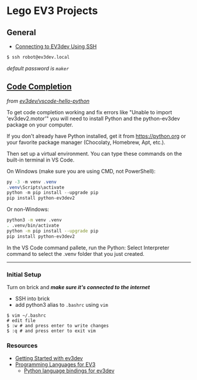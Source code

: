 # Lego EV3 Projects

## General

- [Connecting to EV3dev Using SSH](https://www.ev3dev.org/docs/tutorials/connecting-to-ev3dev-with-ssh/)

```bash
$ ssh robot@ev3dev.local
```
_default password is `maker`_

## [Code Completion](https://github.com/ev3dev/vscode-hello-python#code-completion)
_from [ev3dev/vscode-hello-python](https://github.com/ev3dev/vscode-hello-python)_

To get code completion working and fix errors like "Unable to import 'ev3dev2.motor'" you will need to install Python and the python-ev3dev package on your computer.

If you don't already have Python installed, get it from https://python.org or your favorite package manager (Chocolaty, Homebrew, Apt, etc.).

Then set up a virtual environment. You can type these commands on the built-in terminal in VS Code.

On Windows (make sure you are using CMD, not PowerShell):

```powershell
py -3 -m venv .venv
.venv\Scripts\activate
python -m pip install --upgrade pip
pip install python-ev3dev2
```

Or non-Windows:

```bash
python3 -m venv .venv
. .venv/bin/activate
python -m pip install --upgrade pip
pip install python-ev3dev2
```

In the VS Code command pallete, run the Python: Select Interpreter command to select the .venv folder that you just created.

---

### Initial Setup

Turn on brick and _**make sure it's connected to the internet**_

- SSH into brick
- add python3 alias to `.bashrc` using `vim`
```shell
$ vim ~/.bashrc
# edit file
$ :w # and press enter to write changes
$ :q # and press enter to exit vim
```

### Resources

- [Getting Started with ev3dev](https://www.ev3dev.org/docs/getting-started/)
- [Programming Languages for EV3](https://www.ev3dev.org/docs/programming-languages/)
  - [Python language bindings for ev3dev](https://github.com/ev3dev/ev3dev-lang-python)
